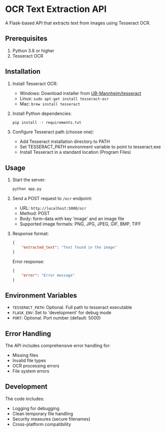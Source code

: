 # OCR Text Extraction API

A Flask-based API that extracts text from images using Tesseract OCR.

## Prerequisites

1. Python 3.8 or higher
2. Tesseract OCR

## Installation

1. Install Tesseract OCR:
   - Windows: Download installer from [UB-Mannheim/tesseract](https://github.com/UB-Mannheim/tesseract/wiki)
   - Linux: `sudo apt-get install tesseract-ocr`
   - Mac: `brew install tesseract`

2. Install Python dependencies:
   ```bash
   pip install -r requirements.txt
   ```

3. Configure Tesseract path (choose one):
   - Add Tesseract installation directory to PATH
   - Set TESSERACT_PATH environment variable to point to tesseract.exe
   - Install Tesseract in a standard location (Program Files)

## Usage

1. Start the server:
   ```bash
   python app.py
   ```

2. Send a POST request to `/ocr` endpoint:
   - URL: `http://localhost:5000/ocr`
   - Method: POST
   - Body: form-data with key 'image' and an image file
   - Supported image formats: PNG, JPG, JPEG, GIF, BMP, TIFF

3. Response format:
   ```json
   {
       "extracted_text": "Text found in the image"
   }
   ```

   Error response:
   ```json
   {
       "error": "Error message"
   }
   ```

## Environment Variables

- `TESSERACT_PATH`: Optional. Full path to tesseract executable
- `FLASK_ENV`: Set to 'development' for debug mode
- `PORT`: Optional. Port number (default: 5000)

## Error Handling

The API includes comprehensive error handling for:
- Missing files
- Invalid file types
- OCR processing errors
- File system errors

## Development

The code includes:
- Logging for debugging
- Clean temporary file handling
- Security measures (secure filenames)
- Cross-platform compatibility 
